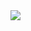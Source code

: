 <img src="https://github.com/franssa01/Courses/blob/main/Curso%20em%20V%C3%ADdeo/Python%20World/World%201/%26%20-%20Image/ex001.jpeg">
